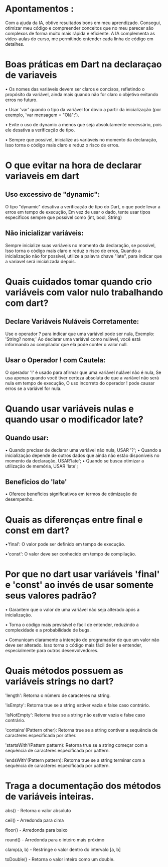 # Apontamentos :
Com a ajuda da IA, obtive resultados bons em meu aprendizado. Consegui, otimizar meu código e compreender conceitos que no meu parecer são complexos de forma muito mais rápida e eficiente. A IA complementa as video-aulas do curso, me permitindo entender cada linha de código em detalhes.

# Boas práticas em Dart na declaraçao de variaveis

• Os nomes das variáveis devem ser claros e concisos, refletindo o propósito da variável, ainda mais quando não for claro o objetivo evitando erros no futuro.

• Usar 'var' quando o tipo da variável for óbvio a partir da inicialização (por exemplo, 'var mensagem = "Olá";').

• Evite o uso de dynamic a menos que seja absolutamente necessário, pois ele desativa a verificação de tipo.

• Sempre que possível, inicialize as variáveis no momento da declaração, Isso torna o código mais claro e reduz o risco de erros.

# O que evitar na hora de declarar variaveis em dart

## Uso excessivo de "dynamic":
O tipo "dynamic" desativa a verificação de tipo do Dart, o que pode levar a erros em tempo de execução, Em vez de usar o dado, tente usar tipos específicos sempre que possível como (int, bool, String)

## Não inicializar variáveis:

Sempre inicialize suas variáveis no momento da declaração, se possível, Isso torna o código mais claro e reduz o risco de erros, Quando a inicialização não for possível, utilize a palavra chave "late", para indicar que a variavel será inicializada depois.

# Quais cuidados tomar quando crio variáveis com valor nulo trabalhando com dart? 

## Declare Variáveis Nuláveis Corretamente:

Use o operador ? para indicar que uma variável pode ser nula,
Exemplo: 'String? nome;'
Ao declarar uma variável como nulável, você está informando ao compilador que ela pode conter o valor null.

## Usar o Operador ! com Cautela:

O operador '!' é usado para afirmar que uma variável nulável não é nula, Se usa apenas quando você tiver certeza absoluta de que a variável não será nula em tempo de execução, O uso incorreto do operador ! pode causar erros se a variável for nula.

# Quando usar variáveis nulas e quando usar o modificador late? 
## Quando usar:
• Quando precisar de declarar uma variável não nula, USAR '?';
• Quando a inicialização depende de outros dados que ainda não estão disponíveis no momento da declaração, USAR'late';
• Quando se busca otimizar a utilização de memória, USAR 'late';


## Beneficios do 'late'
• Oferece benefícios significativos em termos de otimização de desempenho.

# Quais as diferenças entre final e const em dart? 
•'final': O valor pode ser definido em tempo de execução.

•'const': O valor deve ser conhecido em tempo de compilação.

# Por que no dart usar variáveis 'final' e 'const' ao invés de usar somente seus valores padrão? 

• Garantem que o valor de uma variável não seja alterado após a inicialização.

• Torna o código mais previsível e fácil de entender, reduzindo a complexidade e a probabilidade de bugs.

• Comunicam claramente a intenção do programador de que um valor não deve ser alterado. Isso torna o código mais fácil de ler e entender, especialmente para outros desenvolvedores.

# Quais métodos possuem as variáveis strings no dart?
'length': Retorna o número de caracteres na string.

'isEmpty': Retorna true se a string estiver vazia e false caso contrário.

'isNotEmpty': Retorna true se a string não estiver vazia e false caso contrário.

'contains'(Pattern other): Retorna true se a string contiver a sequência de caracteres especificada por other.

'startsWith'(Pattern pattern): Retorna true se a string começar com a sequência de caracteres especificada por pattern.

'endsWith'(Pattern pattern): Retorna true se a string terminar com a sequência de caracteres especificada por pattern.

# Traga a documentação dos métodos de variáveis inteiras. 

abs() - Retorna o valor absoluto

ceil() - Arredonda para cima

floor() - Arredonda para baixo

round()	- Arredonda para o inteiro mais próximo

clamp(a, b) - Restringe o valor dentro do intervalo [a, b]

toDouble() - Retorna o valor inteiro como um double.
